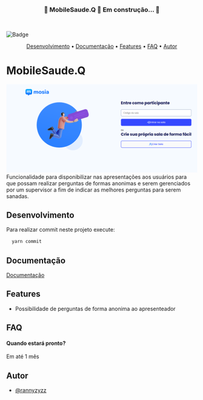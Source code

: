 <h3 align="center"> 
	🚧  MobileSaude.Q 🚀 Em construção...  🚧
</h3>

</br>

![Badge](https://img.shields.io/badge/mosia-Mobile%20Saude-%237159c1?style=for-the-badge&logo=ghost)

<p align="center">
 <a href="#desenvolvimento">Desenvolvimento</a> •
 <a href="#documentação">Documentação</a> • 
 <a href="#features">Features</a> • 
 <a href="#faq">FAQ</a> • 
 <a href="#autor">Autor</a>
</p>

  
# MobileSaude.Q
<img src="/assets/home-page.png">
Funcionalidade para disponibilizar nas apresentações aos usuários para que possam realizar perguntas de formas anonimas e serem gerenciados por um supervisor a fim de indicar as melhores perguntas para serem sanadas.


## Desenvolvimento

Para realizar commit neste projeto execute:

```bash
  yarn commit
```

  
## Documentação

[Documentação](https://linktodocumentation)

  
## Features

- Possibilidade de perguntas de forma anonima ao apresenteador

  
## FAQ

#### Quando estará pronto?

Em até 1 mês



  
## Autor

- [@rannyzyzz](https://github.com/RannyZyzz)

  